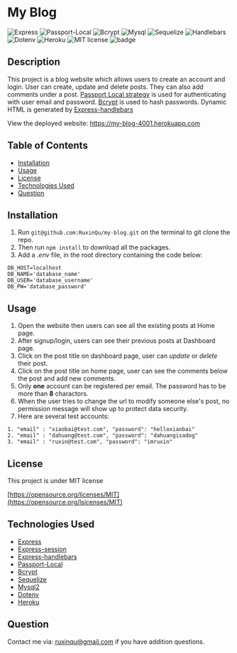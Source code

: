# My Blog

![Express](https://img.shields.io/badge/-Express-blue.svg)
![Passport-Local](https://img.shields.io/badge/Passport-Local-green.svg)
![Bcrypt](https://img.shields.io/badge/-Bcrypt-darkblue.svg)
![Mysql](https://img.shields.io/badge/-MySQL-darkgreen.svg)
![Sequelize](https://img.shields.io/badge/-Sequelize-blue.svg) 
![Handlebars](https://img.shields.io/badge/-Handlebars-ff69b4.svg)
![Dotenv](https://img.shields.io/badge/-Dotenv-lightblue.svg)
![Heroku](https://img.shields.io/badge/-Heroku-purple.svg)
![MIT license](https://img.shields.io/badge/License-MIT-green.svg)
![badge](https://img.shields.io/github/languages/top/ruxinqu/my-blog)

## Description

This project is a blog website which allows users to create an account and login. User can create, update and delete posts. They can also add comments under a post. [Passport Local strategy](https://www.passportjs.org/packages/passport-local/) is used for authenticating with user email and password. [Bcrypt](https://www.npmjs.com/package/bcrypt) is used to hash passwords. Dynamic HTML is generated by [Express-handlebars](https://www.npmjs.com/package/express-handlebars)

View the deployed website: https://my-blog-4001.herokuapp.com

## Table of Contents
- [Installation](#installation)
- [Usage](#usage)
- [License](#license)
- [Technologies Used](#technologies-used)
- [Question](#question)

## Installation

1. Run `git@github.com:RuxinQu/my-blog.git` on the terminal to git clone the repo.
2. Then run `npm install` to download all the packages.
3. Add a *.env* file, in the root directory containing the code below:
```
DB_HOST=localhost
DB_NAME='database_name'
DB_USER='database_username'
DB_PW='database_password'
```

## Usage
1. Open the website then users can see all the existing posts at Home page.
2. After signup/login, users can see their previous posts at Dashboard page.
3. Click on the post title on dashboard page, user can *update* or *delete* their post.
4. Click on the post title on home page, user can see the comments below the post and add new comments.
5. Only **one** account can be registered per email. The password has to be more than **8** charactors.
6. When the user tries to change the url to modify someone else's post, no permission message will show up to protect data security.
7. Here are several test accounts: 
```
1. "email" : "xiaobai@test.com", "password": "helloxiaobai"
2. "email" : "dahuang@test.com", "password": "dahuangisadog"
3. "email" : "ruxin@test.com", "password": "imruxin"
```

## License

This project is under MIT license

[https://opensource.org/licenses/MIT](https://opensource.org/lsicenses/MIT)

## Technologies Used

- [Express](https://expressjs.com)
- [Express-session](https://www.npmjs.com/package/express-session)
- [Express-handlebars](https://www.npmjs.com/package/express-handlebars)
- [Passport-Local](https://www.passportjs.org/packages/passport-local/)
- [Bcrypt](https://www.npmjs.com/package/bcrypt)
- [Sequelize](https://sequelize.org/docs/v6/)
- [Mysql2](https://www.npmjs.com/package/mysql2)
- [Dotenv](https://www.npmjs.com/package/dotenv)
- [Heroku](https://www.heroku.com)

## Question

 Contact me via: ruxinqu@gmail.com if you have addition questions.
